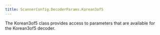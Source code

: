 ```yaml
---
title: ScannerConfig.DecoderParams.Korean3of5
---
```


The Korean3of5 class provides access to parameters that are
 available for the Korean3of5 decoder.


